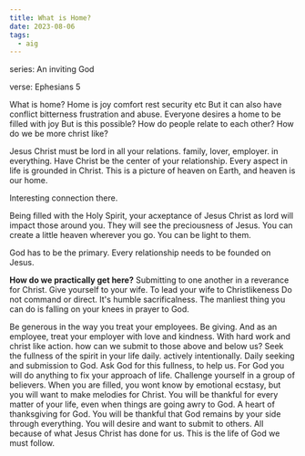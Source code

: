 ```yaml
---
title: What is Home?
date: 2023-08-06
tags:
  - aig
---
```

series: An inviting God

verse: Ephesians 5

What is home? Home is joy comfort rest security etc
But it can also have conflict bitterness frustration and abuse.
Everyone desires a home to be filled with joy But is this possible?
How do people relate to each other? How do we be more christ like?

Jesus Christ must be lord in all your relations. family, lover, employer. in everything. Have Christ be the center of your relationship. Every aspect in life is grounded in Christ. This is a picture of heaven on Earth, and heaven is our home.

Interesting connection there. 

Being filled with the Holy Spirit, your acxeptance of Jesus Christ as lord will impact those around you. They will see the preciousness of Jesus. You can create a little heaven wherever you go. You can be light to them.

God has to be the primary. Every relationship needs to be founded on Jesus.

**How do we practically get here?**
Submitting to one another in a reverance for Christ.
Give yourself to your wife. To lead your wife to Christlikeness
Do not command or direct. It's humble sacrificalness. The manliest thing you can do is falling on your knees in prayer to God.

Be generous in the way you treat your employees. Be giving. And as an employee, treat your employer with love and kindness. With hard work and christ like action. how can we submit to those above and below us? Seek the fullness of the spirit in your life daily. actively intentionally. Daily seeking and submission to God. Ask God for this fullness, to help us. For God you will do anything to fix your approach of life. Challenge yourself in a group of believers. When you are filled, you wont know by emotional ecstasy, but you will want to make melodies for Christ. You will be thankful for every matter of your life, even when things are going awry to God. A heart of thanksgiving for God. You will be thankful that God remains by your side through everything. You will desire and want to submit to others. All because of what Jesus Christ has done for us. This is the life of God we must follow.


